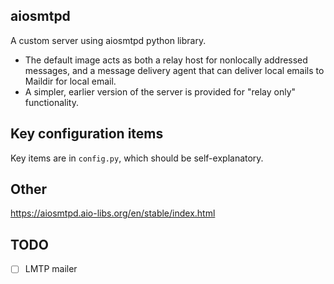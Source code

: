 ## aiosmtpd

A custom server using aiosmtpd python library.
- The default image acts as both a relay host for nonlocally addressed messages, and a message delivery agent that can deliver local emails to Maildir for local email.
- A simpler, earlier version of the server is provided for "relay only" functionality.

## Key configuration items
Key items are in `config.py`, which should be self-explanatory.

## Other
https://aiosmtpd.aio-libs.org/en/stable/index.html

## TODO
- [ ] LMTP mailer
